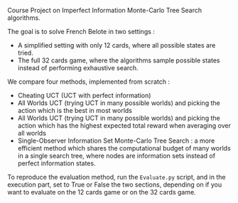 Course Project on Imperfect Information Monte-Carlo Tree Search algorithms.

The goal is to solve French Belote in two settings : 
- A simplified setting with only 12 cards, where all possible states are tried.
- The full 32 cards game, where the algorithms sample possible states instead of performing exhaustive search.

We compare four methods, implemented from scratch : 
- Cheating UCT (UCT with perfect information)
- All Worlds UCT (trying UCT in many possible worlds) and picking the action which is the best in most worlds
- All Worlds UCT (trying UCT in many possible worlds) and picking the action which has the highest expected total reward when averaging over all worlds
- Single-Observer Information Set Monte-Carlo Tree Search : a more efficient method which shares the computational budget of many worlds in a single search tree, where nodes are information sets instead of perfect information states.

To reproduce the evaluation method, run the `Evaluate.py` script, and in the execution part, set to True or False the two sections, depending on if you want to evaluate on the 12 cards game or on the 32 cards game.